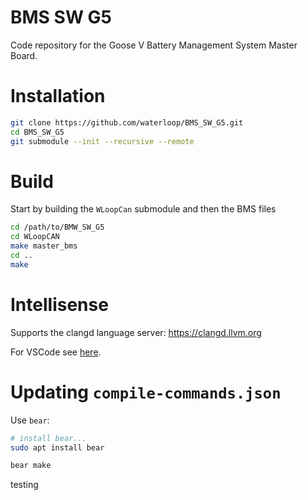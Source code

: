 # BMS SW G5

Code repository for the Goose V Battery Management System Master Board.

# Installation

```bash
git clone https://github.com/waterloop/BMS_SW_G5.git
cd BMS_SW_G5
git submodule --init --recursive --remote
```

# Build

Start by building the `WLoopCan` submodule and then the BMS files

``` bash
cd /path/to/BMW_SW_G5
cd WLoopCAN
make master_bms
cd ..
make
```

# Intellisense

Supports the clangd language server: https://clangd.llvm.org

For VSCode see [here](https://marketplace.visualstudio.com/items?itemName=llvm-vs-code-extensions.vscode-clangd).

# Updating `compile-commands.json`

Use `bear`:

```bash
# install bear...
sudo apt install bear

bear make
```

testing

